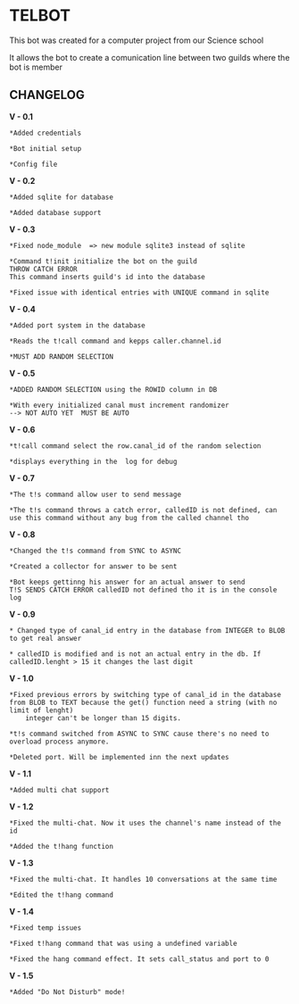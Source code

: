 # **TELBOT**

This bot was created for a computer project from our Science school

It allows the bot to create a comunication line between two guilds where the bot is member

## **CHANGELOG**

**V  - 0.1**

    *Added credentials

    *Bot initial setup

    *Config file

**V  - 0.2**

    *Added sqlite for database

    *Added database support

**V   - 0.3**

    *Fixed node_module  => new module sqlite3 instead of sqlite

    *Command t!init initialize the bot on the guild         
    THROW CATCH ERROR
    This command inserts guild's id into the database

    *Fixed issue with identical entries with UNIQUE command in sqlite

**V   - 0.4**

    *Added port system in the database

    *Reads the t!call command and kepps caller.channel.id
    
    *MUST ADD RANDOM SELECTION

**V   - 0.5**

    *ADDED RANDOM SELECTION using the ROWID column in DB
    
    *With every initialized canal must increment randomizer 
    --> NOT AUTO YET  MUST BE AUTO

**V   - 0.6**

    *t!call command select the row.canal_id of the random selection
   
    *displays everything in the  log for debug

**V   - 0.7**

    *The t!s command allow user to send message
   
    *The t!s command throws a catch error, calledID is not defined, can use this command without any bug from the called channel tho

**V   - 0.8**

    *Changed the t!s command from SYNC to ASYNC
   
    *Created a collector for answer to be sent
    
    *Bot keeps gettinng his answer for an actual answer to send
	T!S SENDS CATCH ERROR calledID not defined tho it is in the console log

**V   - 0.9**

    * Changed type of canal_id entry in the database from INTEGER to BLOB to get real answer
    
    * calledID is modified and is not an actual entry in the db. If calledID.lenght > 15 it changes the last digit

**V   - 1.0**

    *Fixed previous errors by switching type of canal_id in the database from BLOB to TEXT because the get() function need a string (with no limit of lenght)
		integer can't be longer than 15 digits.
   
    *t!s command switched from ASYNC to SYNC cause there's no need to overload process anymore.
    
    *Deleted port. Will be implemented inn the next updates

**V   - 1.1**

    *Added multi chat support
    
**V   - 1.2**

    *Fixed the multi-chat. Now it uses the channel's name instead of the id

    *Added the t!hang function

**V   - 1.3**
    
    *Fixed the multi-chat. It handles 10 conversations at the same time
    
    *Edited the t!hang command

**V   - 1.4**

    *Fixed temp issues
    
    *Fixed t!hang command that was using a undefined variable
    
    *Fixed the hang command effect. It sets call_status and port to 0
    
**V   - 1.5**

    *Added "Do Not Disturb" mode!
